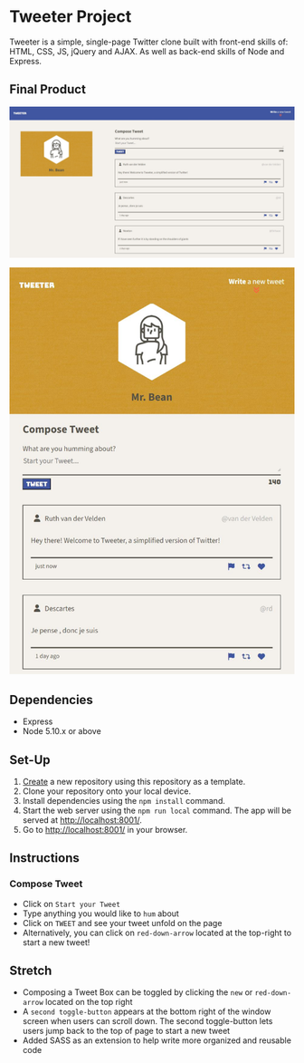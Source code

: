 # Tweeter Project

Tweeter is a simple, single-page Twitter clone built with front-end skills of: HTML, CSS, JS, jQuery and AJAX. As well as back-end skills of Node and Express.

## Final Product

!["Tweeter in Desktop Version"](https://github.com/rlitoncs/tweeter/blob/master/docs/tweeter-desktop.JPG?raw=true)

!["Tweeter in Mobile Version](https://github.com/rlitoncs/tweeter/blob/master/docs/tweeter-mobile.JPG?raw=true)

## Dependencies

- Express
- Node 5.10.x or above

## Set-Up

1. [Create](https://docs.github.com/en/repositories/creating-and-managing-repositories/creating-a-repository-from-a-template) a new repository using this repository as a template.
2. Clone your repository onto your local device.
3. Install dependencies using the `npm install` command.
3. Start the web server using the `npm run local` command. The app will be served at <http://localhost:8001/>.
4. Go to <http://localhost:8001/> in your browser.

## Instructions

### Compose Tweet
- Click on `Start your Tweet`
- Type anything you would like to `hum` about
- Click on `TWEET` and see your tweet unfold on the page
- Alternatively, you can click on `red-down-arrow` located at the top-right to start a new tweet!

## Stretch
- Composing a Tweet Box can be toggled by clicking the `new` or `red-down-arrow` located on the top right
- A `second toggle-button` appears at the bottom right of the window screen when users can scroll down. The second toggle-button lets users jump back to the top of page to start a new tweet
- Added SASS as an extension to help write more organized and reusable code 